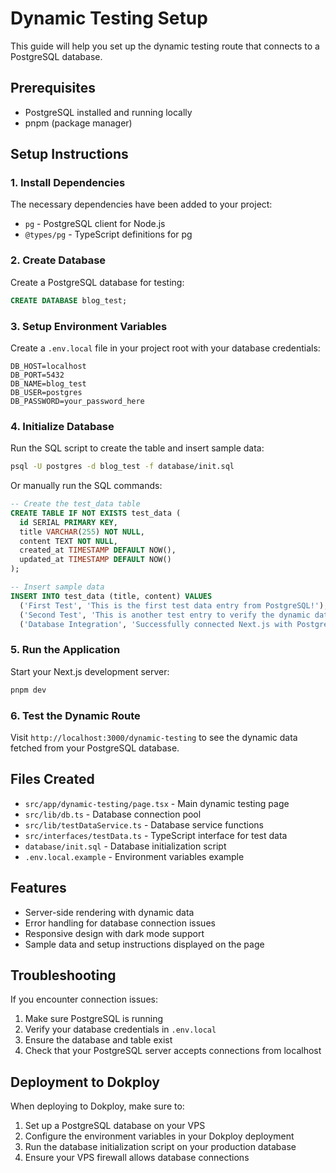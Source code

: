 # Dynamic Testing Setup

This guide will help you set up the dynamic testing route that connects to a PostgreSQL database.

## Prerequisites

- PostgreSQL installed and running locally
- pnpm (package manager)

## Setup Instructions

### 1. Install Dependencies

The necessary dependencies have been added to your project:
- `pg` - PostgreSQL client for Node.js  
- `@types/pg` - TypeScript definitions for pg

### 2. Create Database

Create a PostgreSQL database for testing:

```sql
CREATE DATABASE blog_test;
```

### 3. Setup Environment Variables

Create a `.env.local` file in your project root with your database credentials:

```env
DB_HOST=localhost
DB_PORT=5432
DB_NAME=blog_test
DB_USER=postgres
DB_PASSWORD=your_password_here
```

### 4. Initialize Database

Run the SQL script to create the table and insert sample data:

```bash
psql -U postgres -d blog_test -f database/init.sql
```

Or manually run the SQL commands:

```sql
-- Create the test_data table
CREATE TABLE IF NOT EXISTS test_data (
  id SERIAL PRIMARY KEY,
  title VARCHAR(255) NOT NULL,
  content TEXT NOT NULL,
  created_at TIMESTAMP DEFAULT NOW(),
  updated_at TIMESTAMP DEFAULT NOW()
);

-- Insert sample data
INSERT INTO test_data (title, content) VALUES 
  ('First Test', 'This is the first test data entry from PostgreSQL!'),
  ('Second Test', 'This is another test entry to verify the dynamic data loading.'),
  ('Database Integration', 'Successfully connected Next.js with PostgreSQL database.');
```

### 5. Run the Application

Start your Next.js development server:

```bash
pnpm dev
```

### 6. Test the Dynamic Route

Visit `http://localhost:3000/dynamic-testing` to see the dynamic data fetched from your PostgreSQL database.

## Files Created

- `src/app/dynamic-testing/page.tsx` - Main dynamic testing page
- `src/lib/db.ts` - Database connection pool
- `src/lib/testDataService.ts` - Database service functions
- `src/interfaces/testData.ts` - TypeScript interface for test data
- `database/init.sql` - Database initialization script
- `.env.local.example` - Environment variables example

## Features

- Server-side rendering with dynamic data
- Error handling for database connection issues
- Responsive design with dark mode support
- Sample data and setup instructions displayed on the page

## Troubleshooting

If you encounter connection issues:

1. Make sure PostgreSQL is running
2. Verify your database credentials in `.env.local`
3. Ensure the database and table exist
4. Check that your PostgreSQL server accepts connections from localhost

## Deployment to Dokploy

When deploying to Dokploy, make sure to:

1. Set up a PostgreSQL database on your VPS
2. Configure the environment variables in your Dokploy deployment
3. Run the database initialization script on your production database
4. Ensure your VPS firewall allows database connections
